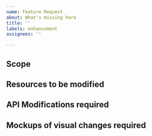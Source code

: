 ```yaml
---
name: Feature Request
about: What's missing here
title: ''
labels: enhancement
assignees: ''

---
```


## Scope
<!-- Describe your request here: please provide a clear and concise description of the feature you are missing. -->

## Resources to be modified
<!-- A clear and concise description of what happens instead of the expected behavior. -->

## API Modifications required
<!-- Add any other context about the problem here. -->

## Mockups of visual changes required
<!-- If applicable, add screenshots to help explain your feature request in frontend and / or backend. -->
